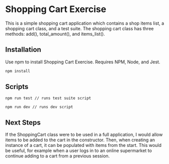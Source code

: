 # Shopping Cart Exercise

This is a simple shopping cart application which contains a shop items list, a shopping cart class, and a test suite. The shopping cart class has three methods: add(), total_amount(), and items_list().

## Installation

Use npm to install Shopping Cart Exercise.
Requires NPM, Node, and Jest.

```bash
npm install
```

## Scripts

```
npm run test // runs test suite script

npm run dev // runs dev script
```

## Next Steps
If the ShoppingCart class were to be used in a full application, I would allow items to be added to the cart in the constructor. Then, when creating an instance of a cart, it can be populated with items from the start. This would be useful, for example when a user logs in to an online supermarket to continue adding to a cart from a previous session.